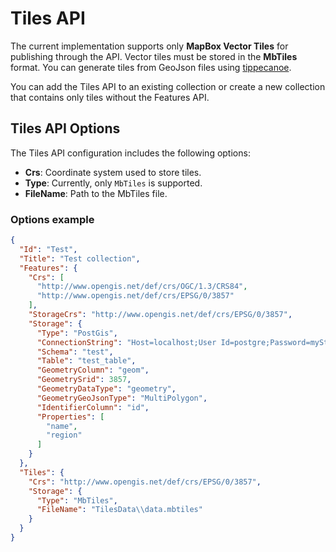 # Tiles API

The current implementation supports only **MapBox Vector Tiles** for publishing through the API. Vector tiles must be stored in the **MbTiles** format. You can generate tiles from GeoJson files using [tippecanoe](https://github.com/mapbox/tippecanoe).

You can add the Tiles API to an existing collection or create a new collection that contains only tiles without the Features API.

## Tiles API Options
The Tiles API configuration includes the following options:
- **Crs**: Coordinate system used to store tiles.
- **Type**: Currently, only `MbTiles` is supported.
- **FileName**: Path to the MbTiles file.

### Options example

```json
{
  "Id": "Test",
  "Title": "Test collection",
  "Features": {
	"Crs": [
	  "http://www.opengis.net/def/crs/OGC/1.3/CRS84",
	  "http://www.opengis.net/def/crs/EPSG/0/3857"
	],
	"StorageCrs": "http://www.opengis.net/def/crs/EPSG/0/3857",
	"Storage": {
	  "Type": "PostGis",
	  "ConnectionString": "Host=localhost;User Id=postgre;Password=myStrongP@ssword;Database=Tests;Port=5432;Timeout=50;",
	  "Schema": "test",
	  "Table": "test_table",
	  "GeometryColumn": "geom",
	  "GeometrySrid": 3857,
	  "GeometryDataType": "geometry",
	  "GeometryGeoJsonType": "MultiPolygon",
	  "IdentifierColumn": "id",
	  "Properties": [
		"name",
		"region"
	  ]
	}
  },
  "Tiles": {
  	"Crs": "http://www.opengis.net/def/crs/EPSG/0/3857",
	"Storage": {
	  "Type": "MbTiles",
	  "FileName": "TilesData\\data.mbtiles"
	}
  }
}
```
